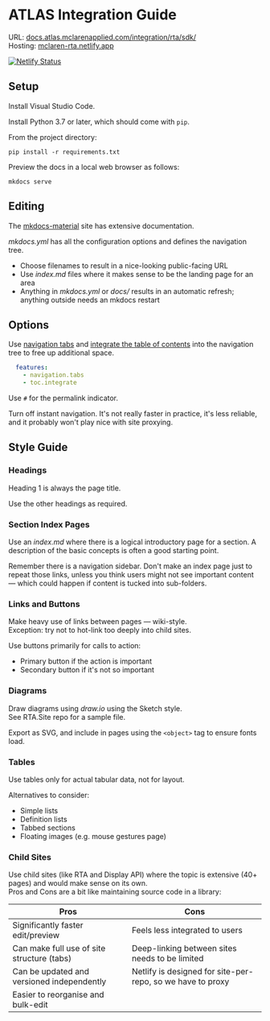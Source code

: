 # ATLAS Integration Guide

URL: [docs.atlas.mclarenapplied.com/integration/rta/sdk/](https://docs.atlas.mclarenapplied.com/integration/rta/sdk/)  
Hosting: [mclaren-rta.netlify.app](https://mclaren-rta.netlify.app/)

[![Netlify Status](https://api.netlify.com/api/v1/badges/70188770-aad4-4cd1-addf-ce5a36b286e7/deploy-status)](https://app.netlify.com/sites/mclaren-rta/deploys)

## Setup

Install Visual Studio Code.

Install Python 3.7 or later, which should come with `pip`.

From the project directory:

    pip install -r requirements.txt

Preview the docs in a local web browser as follows:

    mkdocs serve

## Editing

The [mkdocs-material](https://squidfunk.github.io/mkdocs-material/getting-started/) site has extensive documentation.

_mkdocs.yml_ has all the configuration options and defines the navigation tree.

* Choose filenames to result in a nice-looking public-facing URL
* Use _index.md_ files where it makes sense to be the landing page for an area
* Anything in _mkdocs.yml_ or _docs/_ results in an automatic refresh; anything outside needs an mkdocs restart

## Options

Use [navigation tabs](https://squidfunk.github.io/mkdocs-material/setup/setting-up-navigation/#navigation-tabs)
and [integrate the table of contents](https://squidfunk.github.io/mkdocs-material/setup/setting-up-navigation/#navigation-integration)
into the navigation tree to free up additional space.

```yaml
  features:
    - navigation.tabs
    - toc.integrate
```

Use `#` for the permalink indicator.

Turn off instant navigation. It's not really faster in practice, it's less reliable, and it probably won't play nice with site proxying.

## Style Guide

### Headings

Heading 1 is always the page title.

Use the other headings as required.

### Section Index Pages

Use an _index.md_ where there is a logical introductory page for a section.
A description of the basic concepts is often a good starting point.

Remember there is a navigation sidebar.
Don't make an index page just to repeat those links, unless you think users might not see important content &mdash;
which could happen if content is tucked into sub-folders.

### Links and Buttons

Make heavy use of links between pages &mdash; wiki-style.  
Exception: try not to hot-link too deeply into child sites.

Use buttons primarily for calls to action:

* Primary button if the action is important
* Secondary button if it's not so important

### Diagrams

Draw diagrams using _draw.io_ using the Sketch style.  
See RTA.Site repo for a sample file.

Export as SVG, and include in pages using the `<object>` tag to ensure fonts load.

### Tables

Use tables only for actual tabular data, not for layout.

Alternatives to consider:

* Simple lists
* Definition lists
* Tabbed sections
* Floating images (e.g. mouse gestures page)

### Child Sites

Use child sites (like RTA and Display API) where the topic is extensive (40+ pages) and would make sense on its own.  
Pros and Cons are a bit like maintaining source code in a library:

| Pros                                          | Cons                                                          |
| ----------------------------------------------| ------------------------------------------------------------- |
| Significantly faster edit/preview             | Feels less integrated to users                                |
| Can make full use of site structure (tabs)    | Deep-linking between sites needs to be limited                |
| Can be updated and versioned independently    | Netlify is designed for site-per-repo, so we have to proxy    |
| Easier to reorganise and bulk-edit            |                                                               |
